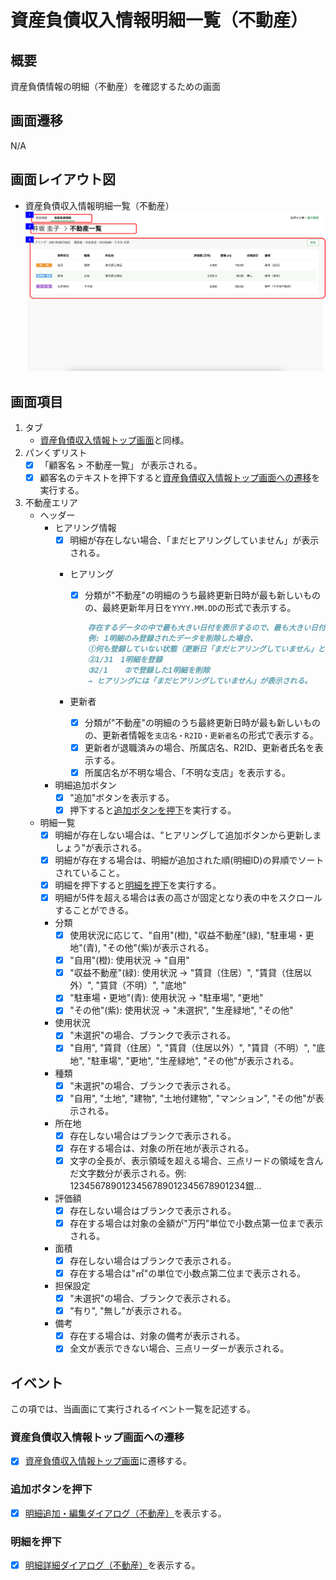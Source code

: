 # 資産負債収入情報明細一覧（不動産）

## 概要

資産負債情報の明細（不動産）を確認するための画面

## 画面遷移

N/A

## 画面レイアウト図

- 資産負債収入情報明細一覧（不動産）
![資産負債収入情報明細一覧（不動産）](images/資産負債収入情報明細一覧（不動産）.drawio.png)

## 画面項目


1. タブ
    - [資産負債収入情報トップ画面](資産負債収入情報トップ.md)と同様。
2. パンくずリスト
    - [x] 「顧客名 > 不動産一覧」  が表示される。
    - [x] 顧客名のテキストを押下すると[資産負債収入情報トップ画面への遷移](#資産負債収入情報トップ画面への遷移)を実行する。
3. 不動産エリア
    - ヘッダー
        - ヒアリング情報
            - [x] 明細が存在しない場合、「まだヒアリングしていません」が表示される。
            - ヒアリング
                - [x] 分類が"不動産"の明細のうち最終更新日時が最も新しいものの、最終更新年月日を`YYYY.MM.DD`の形式で表示する。
  
                ```md
                    存在するデータの中で最も大きい日付を表示するので、最も大きい日付が削除された場合、次に大きい日付が表示されることとなる。
                    例: 1明細のみ登録されたデータを削除した場合、
                    ①何も登録していない状態（更新日「まだヒアリングしていません」と表示される状態）
                    ②1/31　1明細を登録
                    ③2/1　  ②で登録した1明細を削除
                    → ヒアリングには「まだヒアリングしていません」が表示される。
                ```

            - 更新者
                - [x] 分類が"不動産"の明細のうち最終更新日時が最も新しいものの、更新者情報を`支店名・R2ID・更新者名`の形式で表示する。
                - [x] 更新者が退職済みの場合、所属店名、R2ID、更新者氏名を表示する。
                - [x] 所属店名が不明な場合、「不明な支店」を表示する。
        - 明細追加ボタン
            - [x] "追加"ボタンを表示する。
            - [x] 押下すると[追加ボタンを押下](#追加ボタンを押下)を実行する。
    - 明細一覧
        - [x] 明細が存在しない場合は、"ヒアリングして追加ボタンから更新しましょう"が表示される。
        - [x] 明細が存在する場合は、明細が追加された順(明細ID)の昇順でソートされていること。
        - [x] 明細を押下すると[明細を押下](#明細を押下)を実行する。
        - [x] 明細が5件を超える場合は表の高さが固定となり表の中をスクロールすることができる。
        - 分類
            - [x] 使用状況に応じて、"自用"(橙), "収益不動産"(緑), "駐車場・更地"(青), "その他"(紫)が表示される。
            - [x] "自用"(橙): 使用状況 → "自用"
            - [x] "収益不動産"(緑): 使用状況 → "賃貸（住居）", "賃貸（住居以外）", "賃貸（不明）", "底地"
            - [x] "駐車場・更地"(青): 使用状況 → "駐車場", "更地"
            - [x] "その他"(紫): 使用状況 → "未選択", "生産緑地", "その他"
        - 使用状況
            - [x] "未選択"の場合、ブランクで表示される。
            - [x] "自用", "賃貸（住居）", "賃貸（住居以外）", "賃貸（不明）", "底地", "駐車場", "更地", "生産緑地", "その他"が表示される。
        - 種類
            - [x] "未選択"の場合、ブランクで表示される。
            - [x] "自用", "土地", "建物", "土地付建物", "マンション", "その他"が表示される。
        - 所在地
            - [x] 存在しない場合はブランクで表示される。
            - [x] 存在する場合は、対象の所在地が表示される。
            - [x] 文字の全長が、表示領域を超える場合、三点リードの領域を含んだ文字数分が表示される。例:  1234567890123456789012345678901234銀...
        - 評価額
            - [x] 存在しない場合はブランクで表示される。
            - [x] 存在する場合は対象の金額が"万円"単位で小数点第一位まで表示される。
        - 面積
            - [x] 存在しない場合はブランクで表示される。
            - [x] 存在する場合は"㎡"の単位で小数点第二位まで表示される。
        - 担保設定
            - [x] "未選択"の場合、ブランクで表示される。
            - [x] "有り", "無し"が表示される。
        - 備考
            - [x] 存在する場合は、対象の備考が表示される。
            - [x] 全文が表示できない場合、三点リーダーが表示される。

## イベント

この項では、当画面にて実行されるイベント一覧を記述する。

### 資産負債収入情報トップ画面への遷移

- [x] [資産負債収入情報トップ画面](./資産負債収入情報トップ.md)に遷移する。

### 追加ボタンを押下

- [x] [明細追加・編集ダイアログ（不動産）](./明細追加・編集ダイアログ（不動産）.md)を表示する。

### 明細を押下

- [x] [明細詳細ダイアログ（不動産）](./明細詳細ダイアログ（不動産）.md)を表示する。
